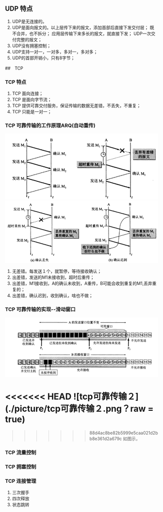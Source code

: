 ## UDP 特点
1. UDP是无连接的。
2. UDP是面向报文的。以上层传下来的报文，添加首部后直接下发交付层； 既不合并，也不拆分； 应用层传输下来多长的报文，就直接下发； UDP一次交付完整的报文； 
3. UDP没有拥塞控制； 
4. UDP支持一对一，一对多，多对一，多对多； 
5. UDP的首部开销小，只有8字节； 

##　TCP 
### TCP 特点
1. TCP 面向连接；
2. TCP 是面向字节流；　
3. TCP 提供可靠交付服务，保证传输的数据无差错，不丢失，不重复；　
4. TCP 只能是一对一；　

### TCP 可靠传输的工作原理ARQ(自动重传)
![tcp可靠传输１](./picture/tcp可靠传输１.png)
![tcp可靠传输２](./picture/tcp可靠传输２.png)
1. 无差错。每发送１个，就暂停，等待接收确认；　
2. 出差错，发送的M1未接收到，超时后重传；　
3. 出差错，M1接收到，A的确认未收到，A重传，B可能会收到重复的M1,丢弃重复的； 
4. 出差错，确认迟到，收到确认，啥也不做；

### TCP 可靠传输的实现--滑动窗口
<img src="./picture/tcp滑窗的实现.png"/>

<<<<<<< HEAD
![tcp可靠传输２](./picture/tcp可靠传输２.png？raw = true)
=======
>>>>>>> 88d4ac8be82b5999e5caa021d2bb8e361d2a679c
如图示，
### TCP 流量控制

### TCP 拥塞控制

### TCP 连接管理
1. 三次握手
2. 四次释放
3. 状态跳转





